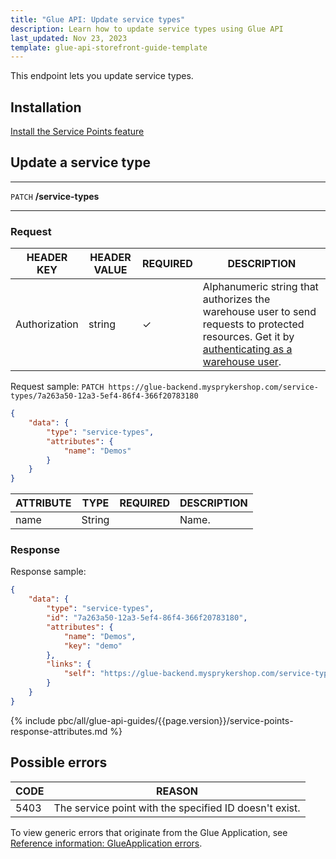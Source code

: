 ```yaml
---
title: "Glue API: Update service types"
description: Learn how to update service types using Glue API
last_updated: Nov 23, 2023
template: glue-api-storefront-guide-template
---
```


This endpoint lets you update service types.

## Installation

[Install the Service Points feature](/docs/pbc/all/service-point-management/{{page.version}}/unified-commerce/install-features/install-the-service-points-feature.html)

## Update a service type

***
`PATCH` **/service-types**
***

### Request

| HEADER KEY | HEADER VALUE | REQUIRED | DESCRIPTION |
|-|-|-|-|
| Authorization | string | &check; | Alphanumeric string that authorizes the warehouse user to send requests to protected resources. Get it by [authenticating as a warehouse user](/docs/pbc/all/warehouse-management-system/{{page.version}}/unified-commerce/manage-using-glue-api/glue-api-authenticate-as-a-warehouse-user.html). |

Request sample: `PATCH https://glue-backend.mysprykershop.com/service-types/7a263a50-12a3-5ef4-86f4-366f20783180`
```json
{
    "data": {
        "type": "service-types",
        "attributes": {
            "name": "Demos"
        }
    }
}
```

| ATTRIBUTE | TYPE | REQUIRED | DESCRIPTION |
| --- | --- | --- | --- |
| name | String |  | Name. |



### Response

Response sample:
```json
{
    "data": {
        "type": "service-types",
        "id": "7a263a50-12a3-5ef4-86f4-366f20783180",
        "attributes": {
            "name": "Demos",
            "key": "demo"
        },
        "links": {
            "self": "https://glue-backend.mysprykershop.com/service-types/7a263a50-12a3-5ef4-86f4-366f20783180"
        }
    }
}
```

{% include pbc/all/glue-api-guides/{{page.version}}/service-points-response-attributes.md %} <!-- To edit, see /_includes/pbc/all/glue-api-guides/202311.0/service-points-response-attributes.md -->


## Possible errors

| CODE  | REASON |
| --- | --- |
| 5403 | The service point with the specified ID doesn't exist. |


To view generic errors that originate from the Glue Application, see [Reference information: GlueApplication errors](/docs/dg/dev/glue-api/{{page.version}}/reference-information-glueapplication-errors.html).
